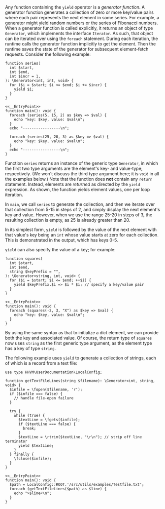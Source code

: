 Any function containing the `yield` operator is a *generator function*. A generator function generates a collection of zero or more
key/value pairs where each pair represents the next element in some series. For example, a generator might yield random numbers or
the series of Fibonacci numbers. When a generator function is called explicitly, it returns an object of type `Generator`, which
implements the interface `Iterator`. As such, that object can be iterated over using the `foreach` statement. During each iteration,
the runtime calls the generator function implicitly to get the element. Then the runtime saves the state of the generator for subsequent
element-fetch requests. Consider the following example:

```series.hack
function series(
  int $start,
  int $end,
  int $incr = 1,
): \Generator<int, int, void> {
  for ($i = $start; $i <= $end; $i += $incr) {
    yield $i;
  }
}

<<__EntryPoint>>
function main(): void {
  foreach (series(5, 15, 2) as $key => $val) {
    echo "key: $key, value: $val\n";
  }
  echo "-----------------\n";

  foreach (series(25, 20, 3) as $key => $val) {
    echo "key: $key, value: $val\n";
  }
  echo "-----------------\n";
}
```

Function `series` returns an instance of the generic type `Generator`, in which the first two type arguments are the element's key- and
value-type, respectively. (We won't discuss the third type argument here; it is `void` in all the examples below.)  Note that the function
does **not** contain any `return` statement. Instead, elements are *returned* as directed by the `yield` expression. As shown, the function
yields element values, one per loop iteration.

In `main`, we call `series` to generate the collection, and then we iterate over that collection from 5-15 in steps of 2, and simply display
the next element's key and value. However, when we use the range 25-20 in steps of 3, the resulting collection is empty, as 25 is already greater than 20.

In its simplest form, `yield` is followed by the value of the next element with that value's key being an `int` whose value starts at zero
for each collection. This is demonstrated in the output, which has keys 0-5.

`yield` can also specify the value of a key; for example:

```squares.hack
function squares(
  int $start,
  int $end,
  string $keyPrefix = "",
): \Generator<string, int, void> {
  for ($i = $start; $i <= $end; ++$i) {
    yield $keyPrefix.$i => $i * $i; // specify a key/value pair
  }
}

<<__EntryPoint>>
function main(): void {
  foreach (squares(-2, 3, "X") as $key => $val) {
    echo "key: $key, value: $val\n";
  }
}
```

By using the same syntax as that to initialize a dict element, we can provide both the key and associated value. Of course, the return
type of `squares` now uses `string` as the first generic type argument, as the element type has a key of type `string`.

The following example uses `yield` to generate a collection of strings, each of which is a record from a text file:

```process-file.hack
use type HHVM\UserDocumentation\LocalConfig;

function getTextFileLines(string $filename): \Generator<int, string, void> {
  $infile = \fopen($filename, 'r');
  if ($infile === false) {
    // handle file-open failure
  }

  try {
    while (true) {
      $textLine = \fgets($infile);
      if ($textLine === false) {
        break;
      }
      $textLine = \rtrim($textLine, "\r\n"); // strip off line terminator
      yield $textLine;
    }
  } finally {
    \fclose($infile);
  }
}

<<__EntryPoint>>
function main(): void {
  $path = LocalConfig::ROOT.'/src/utils/examples/Testfile.txt';
  foreach (getTextFileLines($path) as $line) {
    echo ">$line<\n";
  }
}
```
